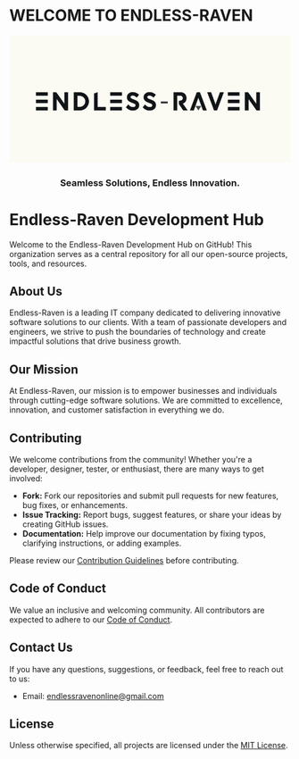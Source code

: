 # WELCOME TO ENDLESS-RAVEN

<p align="center" ><img  src = "Endless-Raven-banner.png?raw=true" width = 1000px></p>

<h3 align="center" >Seamless Solutions, Endless Innovation.</h3>

# Endless-Raven Development Hub

Welcome to the Endless-Raven Development Hub on GitHub! This organization serves as a central repository for all our open-source projects, tools, and resources.

## About Us

Endless-Raven is a leading IT company dedicated to delivering innovative software solutions to our clients. With a team of passionate developers and engineers, we strive to push the boundaries of technology and create impactful solutions that drive business growth.

## Our Mission

At Endless-Raven, our mission is to empower businesses and individuals through cutting-edge software solutions. We are committed to excellence, innovation, and customer satisfaction in everything we do.

## Contributing

We welcome contributions from the community! Whether you're a developer, designer, tester, or enthusiast, there are many ways to get involved:

- **Fork:** Fork our repositories and submit pull requests for new features, bug fixes, or enhancements.
- **Issue Tracking:** Report bugs, suggest features, or share your ideas by creating GitHub issues.
- **Documentation:** Help improve our documentation by fixing typos, clarifying instructions, or adding examples.

Please review our [Contribution Guidelines](CONTRIBUTING.md) before contributing.

## Code of Conduct

We value an inclusive and welcoming community. All contributors are expected to adhere to our [Code of Conduct](CODE_OF_CONDUCT.md).

## Contact Us

If you have any questions, suggestions, or feedback, feel free to reach out to us:

- Email: endlessravenonline@gmail.com

## License

Unless otherwise specified, all projects are licensed under the [MIT License](LICENSE).
